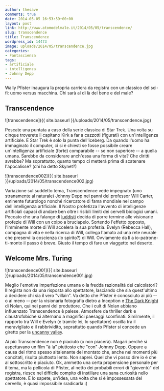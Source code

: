 ```yaml
---
author: thesave
comments: true
date: 2014-05-05 16:53:59+00:00
layout: post
link: http://www.atomodelmale.it/2014/05/05/transcendence/
slug: transcendence
title: Transcendence
wordpress_id: 14473
image: uploads/2014/05/transcendence.jpg
categories:
- Fantascienza
tags:
- artificiale
- intelligenza
- Johnny Depp
---
```


Wally Pfister inaugura la propria carriera da registra con un classico del sci-fi: uomo versus macchina. Chi sarà al di là del bene e del male?

## Transcendence

![transcendence]({{ site.baseurl }}/uploads/2014/05/transcendence.jpg)

Pescate una puntata a caso della serie classica di Star Trek. Una volta su cinque troverete il capitano Kirk a far a cazzotti (figurati) con un'intelligenza artificiale. E Star Trek è solo la punta dell'iceberg. Da quando l'uomo ha immaginato il computer, ci si è chiesti se fosse possibile creare un'intelligenza artificiale (forte) comparabile -- se non superiore -- a quella umana. Sarebbe da considerare anch'essa una forma di vita? Che diritti avrebbe? Ma soprattutto, quanto tempo ci metterà prima di scatenare l'apocalisse? (chi ha detto Skynet?)

![transcendence002]({{ site.baseurl }}/uploads/2014/05/transcendence002.jpg)

Variazione sul suddetto tema, Transcendence vede impegnato (uno stranamente al naturale) Johnny Depp nei panni del professor Will Carter, eminente futurologo nonché ricercatore di fama mondiale nel campo dell'intelligenza artificiale. Il Nostro profetizza l'avvento di intelligenze artificiali capaci di andare ben oltre i risibili limiti dei cervelli biologici umani. Peccato che una falange di [luddisti](http://it.wikipedia.org/wiki/Luddismo) decida di porre termine alle visionarie profezie di Will con un colpo a bruciapelo. Sortendo l'effetto opposto, l'imminente morte di Will accelera la sua profezia. Evelyn (Rebecca Hall), compagna di vita e nella ricerca di Will, collega l'amato ad una rete neurale che preservi la coscienza (lo spirito?) di Will.
Ovviamente da lì a io-patrone-ti-monto il passo è breve. Giusto il tempo di fare un viaggetto nel deserto.

## Welcome Mrs. Turing

![transcendence001]({{ site.baseurl }}/uploads/2014/05/transcendence001.jpg)

Meglio l'emotiva imperfezione umana o la fredda razionalità dei calcolatori? Il regista non da una risposta allo spettatore, lasciando che sia quest'ultimo a decidere chi sia il vero "villain". Va detto che Pfister è conosciuto ai più -- o ai meno -- per la visionaria fotografia dietro a Inception e [The Dark Knight](/2012/09/29/the-dark-knight-rises-il-cavaliere-oscuro-il-ritorno/) di Nolan, qui nei panni del produttore. Che i cult di Nolan abbiano influenzato Transcendence è palese. Atmosfere da thriller dark e claustrofobiche si alternano a magnifici paesaggi sconfinati. Similmente, il rapporto tra Will e Evelyn (e tramite lei, lo spettatore) oscilla tra il meravigliato e il rabbrividito, soprattutto quando Pfister si concede un giretto per la [uncanny valley](http://it.wikipedia.org/wiki/Uncanny_valley).

Ai più Transcendence non è piaciuto (o non piacerà). Magari perché si aspettavano un film "à la" piuttosto che "con" Johnny Depp. Oppure a causa del ritmo spesso altalenante del montato che, anche nei momenti più concitati, risulta piuttosto lento. Non saprei. Quel che vi posso dire io è che al sottoscritto è piaciuto. Ok, ammetto una certa propensione personale per il tema, ma la pellicola di Pfister, al netto dei probabili errori di "gioventù" del registra, riesce nel difficile compito di instillare una sana curiosità nello spettatore. E lo sapete, un'idea, una volta che si è impossessata del cervello, è quasi impossibile sradicarla :)
